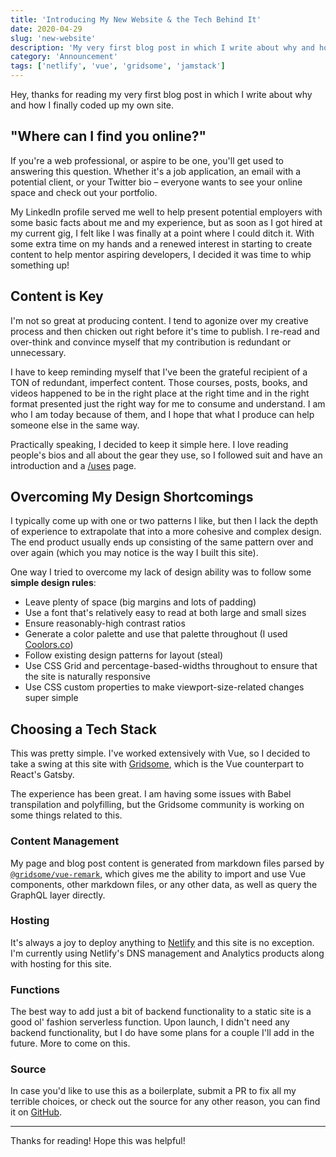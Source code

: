 ```yaml
---
title: 'Introducing My New Website & the Tech Behind It'
date: 2020-04-29
slug: 'new-website'
description: 'My very first blog post in which I write about why and how I finally coded up my own site.'
category: 'Announcement'
tags: ['netlify', 'vue', 'gridsome', 'jamstack']
---
```


Hey, thanks for reading my very first blog post in which I write about why and how I finally coded up my own site.

## "Where can I find you online?"

If you're a web professional, or aspire to be one, you'll get used to answering this question. Whether it's a job application, an email with a potential client, or your Twitter bio – everyone wants to see your online space and check out your portfolio.

My LinkedIn profile served me well to help present potential employers with some basic facts about me and my experience, but as soon as I got hired at my current gig, I felt like I was finally at a point where I could ditch it. With some extra time on my hands and a renewed interest in starting to create content to help mentor aspiring developers, I decided it was time to whip something up!

## Content is Key

I'm not so great at producing content. I tend to agonize over my creative process and then chicken out right before it's time to publish. I re-read and over-think and convince myself that my contribution is redundant or unnecessary.

I have to keep reminding myself that I've been the grateful recipient of a TON of redundant, imperfect content. Those courses, posts, books, and videos happened to be in the right place at the right time and in the right format presented just the right way for me to consume and understand. I am who I am today because of them, and I hope that what I produce can help someone else in the same way.

Practically speaking, I decided to keep it simple here. I love reading people's bios and all about the gear they use, so I followed suit and have an introduction and a [/uses](https://swank.dev/uses/) page.

## Overcoming My Design Shortcomings

I typically come up with one or two patterns I like, but then I lack the depth of experience to extrapolate that into a more cohesive and complex design. The end product usually ends up consisting of the same pattern over and over again (which you may notice is the way I built this site).

One way I tried to overcome my lack of design ability was to follow some **simple design rules**:

- Leave plenty of space (big margins and lots of padding)
- Use a font that's relatively easy to read at both large and small sizes
- Ensure reasonably-high contrast ratios
- Generate a color palette and use that palette throughout (I used [Coolors.co](https://coolors.co/))
- Follow existing design patterns for layout (steal)
- Use CSS Grid and percentage-based-widths throughout to ensure that the site is naturally responsive
- Use CSS custom properties to make viewport-size-related changes super simple

## Choosing a Tech Stack

This was pretty simple. I've worked extensively with Vue, so I decided to take a swing at this site with [Gridsome](https://gridsome.org), which is the Vue counterpart to React's Gatsby.

The experience has been great. I am having some issues with Babel transpilation and polyfilling, but the Gridsome community is working on some things related to this.

### Content Management

My page and blog post content is generated from markdown files parsed by [`@gridsome/vue-remark`](https://gridsome.org/plugins/@gridsome/vue-remark), which gives me the ability to import and use Vue components, other markdown files, or any other data, as well as query the GraphQL layer directly.

### Hosting

It's always a joy to deploy anything to [Netlify](https://netlify.com/) and this site is no exception. I'm currently using Netlify's DNS management and Analytics products along with hosting for this site.

### Functions

The best way to add just a bit of backend functionality to a static site is a good ol' fashion serverless function. Upon launch, I didn't need any backend functionality, but I do have some plans for a couple I'll add in the future. More to come on this.

### Source

In case you'd like to use this as a boilerplate, submit a PR to fix all my terrible choices, or check out the source for any other reason, you can find it on [GitHub](https://github.com/bswank/swank.dev).

---

Thanks for reading! Hope this was helpful!
